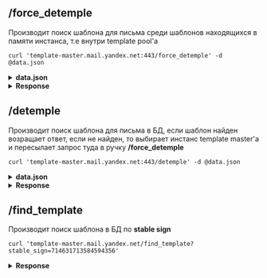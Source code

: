 ## /force_detemple

Производит поиск шаблона для письма среди шаблонов находящихся в памяти инстанса, т.е внутри template pool'a


    curl 'template-master.mail.yandex.net:443/force_detemple' -d @data.json
<details><summary><b>data.json</b></summary><p>

```json
{
"stid": "123",
"subject": "123", 
"from": "123", 
"queueId": "123", 
"html": "\r\n<html><body><p>Уважаемые покупатели!</p>\r\n<p>Обращаем Ваше внимание, что сегодня в продажу на сайте поступили новые <strong>монеты Великобритании, Канады и Каталог-справочник монет РСФСР, СССР и России 1921-2020 \"Конрос\" август 2019!</strong></p>\r\n<p>В случае, если монету из списка нельзя добавить в корзину, это значит, что она уже куплена.</p><hr />\r\n<div>\r\n<p>Интернет-магазин ZooCoin</p>\r\n<p><a href=\"http://zoocoin.ru\">http://zoocoin.ru</a></p>\r\n</div></body></html>\r\n"
}
```
</p></details>
<details><summary><b>Response</b></summary><p>

```json
{
 "status": "FoundPreparedInPool",
 "delta": [[],
  ["<br />", "<br />"],
  ["С Уважением!"],
  ["Управление по текущему ремонту дорог"],
  ["ГБУ \"Автомобильные дороги\""],
  []],
  "attributes": [
    {"from": "noreply@auto.ru",
     "subject": "111",
     "queue_id": "123"},
    {"from": "noreply@auto.ru",
     "subject": "333",
     "queue_id": "444"},
    {"from": "noreply@auto.ru",
     "subject": "Новые объявления: Land Rover  Rover IV",
     "queue_id": "5555"},
    {"from": "noreply@auto.ru\n",
     "subject": "Новые объявления:  Solaris",
     "queue_id": ",<HVIfvGkFpB-DEbSmXbw> "}
   ],
  "stable_sign": 34556122178105241
 }
```
</p></details>

## /detemple
Производит поиск шаблона для письма в БД, если шаблон найден возращает ответ, если не найден, то выбирает инстанс 
template master'a и пересылает запрос туда в ручку **/force_detemple**
    
    curl 'template-master.mail.yandex.net:443/detemple' -d @data.json
<details><summary><b>data.json</b></summary><p>

```json
{
"stid": "123",
"subject": "123", 
"from": "123", 
"queueId": "123", 
"html": "\r\n<html><body><p>Уважаемые покупатели!</p>\r\n<p>Обращаем Ваше внимание, что сегодня в продажу на сайте поступили новые <strong>монеты Великобритании, Канады и Каталог-справочник монет РСФСР, СССР и России 1921-2020 \"Конрос\" август 2019!</strong></p>\r\n<p>В случае, если монету из списка нельзя добавить в корзину, это значит, что она уже куплена.</p><hr />\r\n<div>\r\n<p>Интернет-магазин ZooCoin</p>\r\n<p><a href=\"http://zoocoin.ru\">http://zoocoin.ru</a></p>\r\n</div></body></html>\r\n"
}
```
</p></details>
<details><summary><b>Response</b></summary><p>

```json
{
 "status": "FoundInDb",
 "delta": [[],
  [", 1 новое объявление "],
  ["<a href=\"https://auto.ru/go2listing/?sort_offers=cr_date-DESC&amp;currency=RUR&amp;custom_state_key=CLEARED&amp;dealer_org_type=1&amp;dealer_org_type=2&amp;dealer_org_type=4&amp;engine_type=DIESEL&amp;gear_type=ALL_WHEEL_DRIVE&amp;geo_radius=1000&amp;image=true&amp;in_stock=false&amp;mark-model-nameplate=MITSUBISHI%23PAJERO_SPORT%23%232308045&amp;price_to=600000&amp;rid=11114&amp;state=NEW&amp;state=USED&amp;steering_wheel=LEFT&amp;transmission_full=MECHANICAL&amp;utm_source=email_newoffers&amp;utm_medium=email&amp;utm_content=listing-view-top\">",
   "Mitsubishi Pajero Sport I Рестайлинг"]],
 "stable_sign": 413409560178249439
 }
```
</p></details>

## /find_template
Производит поиск шаблона в БД по **stable sign**

    curl 'template-master.mail.yandex.net/find_template?stable_sign=714631713584594356'
<details><summary><b>Response</b></summary><p>

```json
{
"status":"Found",
"chunks":[["Уважаемый пользователь!","<br />","\r\n","<br />"],["<br />","\r\n","<br />","\r\nПроблем с дисками в DSM не обнаружено.","<br />","<br />","\r\n","<br />","\r\nС уважением,","<br />"]],
"stable_sign":656296890894902346
}
```
</p></details>
